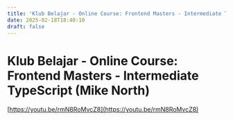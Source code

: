 ```yaml
---
title: 'Klub Belajar - Online Course: Frontend Masters - Intermediate TypeScript (Mike North)'
date: 2025-02-18T18:40:10
draft: false
---
```


# Klub Belajar - Online Course: Frontend Masters - Intermediate TypeScript (Mike North)

[https://youtu.be/rmN8RoMvcZ8](https://youtu.be/rmN8RoMvcZ8)
